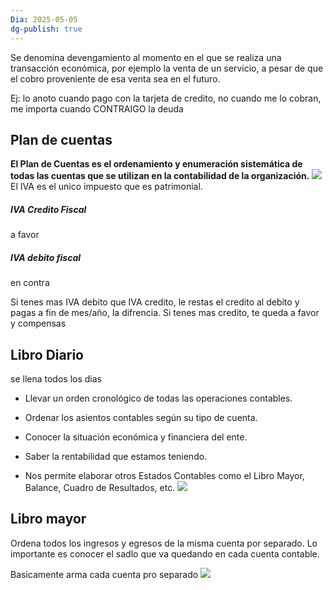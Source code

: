 ```yaml
---
Dia: 2025-05-05
dg-publish: true
---
```

Se denomina devengamiento al momento en el que se realiza una transacción económica, por ejemplo la venta de un servicio, a pesar de que el cobro proveniente de esa venta sea en el futuro.

Ej: lo anoto cuando pago con la tarjeta de credito, no cuando me lo cobran, me importa cuando CONTRAIGO la deuda


## Plan de cuentas 
**El Plan de Cuentas es el ordenamiento y enumeración sistemática de todas las cuentas que se utilizan en la contabilidad de la organización.**
**![](https://lh7-rt.googleusercontent.com/slidesz/AGV_vUcC3Xy_DmU6J-z4E44ng60hqgiAr67FJnhx76Zoi__Q8P8rSEvAYcX9UcFahL8nPIXxsk9IM-Md1qN3aOGzZPK6Uikj4KfpuPxMWc11slupE9RHF4bFMn8fQe5Mldtz-Wpr2AWKgA=s2048?key=27-GChK4NeZTL2IogdJ5VEwi)**
El IVA es el unico impuesto que es patrimonial.

##### IVA Credito Fiscal 
a favor
##### IVA debito fiscal
en contra

Si tenes mas IVA debito que IVA credito, le restas el credito al debito y pagas a fin de mes/año, la difrencia.
Si tenes mas credito, te queda a favor y compensas


## Libro Diario
se llena todos los dias

- Llevar un orden cronológico de todas las operaciones contables.

- Ordenar los asientos contables según su tipo de cuenta.

- Conocer la situación económica y financiera del ente.

- Saber la rentabilidad que estamos teniendo.

- Nos permite elaborar otros Estados Contables como el Libro Mayor, Balance, Cuadro de Resultados, etc.
**![](https://lh7-rt.googleusercontent.com/slidesz/AGV_vUegsHIarL35osEpliXhsPU35WUmOQHfSeEs7xOjY2G5Mj8Cw9XGBkfeNOyZHtDxMzmVylfIwjmI97Pv299IjJO4ef6lSooBhzhwYNzoDHric3soOJjUJKGJIvpNQQJbQIdixG6vbQ=s2048?key=27-GChK4NeZTL2IogdJ5VEwi)**


## Libro mayor 
Ordena todos los ingresos y egresos de la misma cuenta por separado. Lo importante es conocer el sadlo que va quedando en cada cuenta contable. 

Basicamente arma cada cuenta pro separado
**![](https://lh7-rt.googleusercontent.com/slidesz/AGV_vUcnYHV8l0bJ9OjZqXmD0gDWwq_JjXOtl7rCEwZ1ioXD52kVCRirZ-Hx3xM_BXj7wPTEcUzO8oFrpi6ml7TnCS5qp5Xa-8hAPh4CWBQ-_w388jtfmdebtMJjUp-yBd6Y2RvZLn_R=s2048?key=27-GChK4NeZTL2IogdJ5VEwi)**